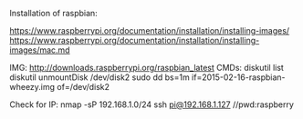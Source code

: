 Installation of raspbian:

https://www.raspberrypi.org/documentation/installation/installing-images/
https://www.raspberrypi.org/documentation/installation/installing-images/mac.md

IMG: http://downloads.raspberrypi.org/raspbian_latest
CMDs:
diskutil list
diskutil unmountDisk /dev/disk2
sudo dd bs=1m if=2015-02-16-raspbian-wheezy.img of=/dev/disk2

Check for IP: nmap -sP 192.168.1.0/24
ssh pi@192.168.1.127      //pwd:raspberry
